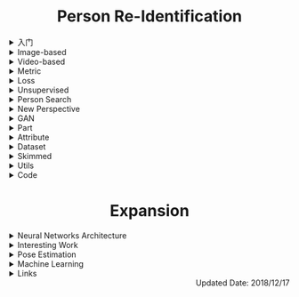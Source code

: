 # <center>Person Re-Identification</center>

<details>
<summary>入门</summary>

#### 论文：

* An Improved Deep Learning Architecture for Person Re-identification
* Learning Deep Feature Representations with Domain Guided Dropout for Person Re-identification
* Gated Siamese Convolutional Neural Network Architecture for Huam Re-identification
* In Defense of the Triplet Loss for Person Re-identification
* Recurrent Convolutional Network for Video-based Person Re-identification
* Person Re-identification by Multi-Channel Parts-Based CNN with Improved Triplet Loss Function
* Eliminating Background-bias for Robust Person Re-identification
* Person Transfer GAN to Bridge Domain Gap for Person Re-Identification
#### 代码：

* deep ReID [[code](https://github.com/KaiyangZhou/deep-person-reid)]
* Baseline Code (with bottleneck) for Person-reID (pytorch) [[code](https://github.com/teslacool/Person_reID_baseline_pytorch)]

</details>


<details>
<summary>Image-based</summary>

| Name | Author | Conference & Year |Tag| Motivation |Feature|Metric|Detail|CUHK03|Dataset|
|:----:|:------:|:-----------------:|:----:|:-----------|:-----:|:----:|:-----|:----:|:------|
|Viewpoint Invariant Pedestrian Recognition with an Ensemble of Localized Features|Hai Tao<br>University of California, Santa Cruz|ECCV 2008|-|定义了一个特征空间，让机器学习算法去寻找最好的表达|Color Channels<br>Texture Filters(Schmid & Gabor)<br>Feature Regions<br>Feature Binning|L1 Distance|使用了AdaBoost|--|**VIPeR** 12|
|DeepReID: Deep Filter Pairing Neural Network for Person Re-identification| Xiaogang Wang<br>CUHK|CVPR 2014|-|1. 学习到的特征对能编码光照变化<br>2. 提出一个新的数据集|CNN|Softmax Score|网络输出为二分类，直接判断两者是否为同一个人|manually 20.65<br>detected 19.89|**CUHK01**(100 testID) 27.87|
|Person Re-identification with Discriminatively Trained Viewpoint Invariant Dictionaries|Richard J. Radke<br>RPI|ICCV 2015|Dictionary|学习一个字典，能同时学习 Probe 和 Gallery 的表达|Color Histograms<br>Schmid & Gabor Filters|Euclidean Distance|1. 用LFDA为特征降维<br>2. 训练时，在特征向量的稀疏表达上加上明确的限制去训练一个字典<br>3. 在测试时，从库图片中找出与探测图片，两者的稀疏表达在欧氏距离最近的一个|--|**PRID** 40.6<br>**iLIDS** 25.9|
|*An Improved Deep Learning Architecture for Person Re-identification* [[code](https://github.com/Ning-Ding/Implementation-CVPR2015-CNN-for-ReID)]|Tim K. Marks<br>MERL|CVPR 2015|Distance Metric|新的块匹配方法|CNN|Softmax Score|1. probe某区域块与同位置的邻域内gallery块皆做差分<br>2. 这样对于错位有一定的容忍性|manually 54.74<br>detected 44.96|**CUHK01** (100) 65 (486) 47.53<br>**VIPeR** 34.81|
|Deep Feature Learning with Relative Distance Comparison for Person Re-identification|Hongyang Chao<br>Sun Yat-sen University|PR 2015|Triplet Sample Strategy|基于深度学习的三路网络框架|CNN|Euclidean Distance|1. 在反向传播上做了优化，减少重复计算<br>2. 提供了构建Triplet三元组的方法|--|**iLIDS** 52.1<br> **VIPeR** 40.5|
|Learning Deep Feature Representations with Domain Guided Dropout for Person Re-identification [[code](https://github.com/Cysu/dgd_person_reid)]|Xiaogang Wang<br>CUHK|CVPR 2016|跨数据集|当在多个数据集上学习时，会发现有一些神经元跨域表达而一些神经元只会对指定的域有效|inception|Euclidean Distance|通过比较某个神经元被置零前后loss的变化得到其是否为域敏感|all 75.3|**CUHK01**(485 testID) 66.6<br>**PRID** 64|
|Deep Neural Networks with Inexact Matching for Person Re-identification [[code](https://github.com/InnovArul/personreid_normxcorr)]|Anurag Mittal<br>IITM|NIPS 2016|Distance Metric|用相关系数改进块相似性度量|CNN|Softmax Score|对于Probe图片，将区域块与Gallery相应位置整个条带上的块做相关性系数计算|manually 72.43<br>detected 72.04|**CUHK01** (100) 81.23 (486) 65.04<br>**GRID** 19.20|
|*Gated Siamese Convolutional Neural Network Architecture for Huam Re-identification*|Gang Wang<br>Nanyang Technology University|ECCV 2016|Multi-level Attention|提出一个门函数，通过对比图片的中层特征，能选择性增强精细的局部模式|CNN|Euclidean Distance|1. 双路结构，信息向上传播时会有门结构对特征进行选择<br>2. 门结构是用两者的特征差，借助高斯激活函数作为门值|detected SQ 61.8 MQ 68.1|**Market1501**<br>SQ R 65.88 mAP 39.55<br>MQ R 76.4 mAP 48.45<br>**VIPeR** 37.8|
|Semantics-Aware Deep Correspondence Structure Learning for Robust Person Re-identification|Zhongfei Zhang<br>Zhejiang University|IJCAL 2016|-|希望得到语义层面的图像表达|改编的GoogleNet|Softmax Score|1. 双路融合为一路<br>2. 融合时对两者特征图分别构建金字塔特征图<br>3. 两者同尺度的特征取Max操作<br>4. 网络最后为二分类|manually 80.2|**CUHK01**<br>(100 testID) 89.60<br>(486 testID) 76.54<br>**VIPeR**(316 testID) 44.62|
|Joint Learning of Single-image and Cross-image Representations for Person Re-identification|Lei Zhang<br>Sun Yat-sen University|CVPR 2016|-|将分类与验证相结合|三层CNN|Euclidean Distance+RankSVM|1. 可以应用到双路网络与三路网络|detected 52.17|**CUHK01**(100 testID) 71.80<br>**VIPeR** 35.76|
|Person Re-identification by Multi-Channel Parts-Based CNN with Improved Triplet Loss Function|Nanning Zheng<br>Xi'an JiaoTong University|CVPR 2016|Part|1. 多通道学习整个身体与局部肢体<br>2. 用新的Triplet loss 去加强学习效果|三层CNN|Euclidean Distance|1. Conv1对整个图提特征<br>2. 沿高度将Conv1分为四部分，分别用四个支路去学习局部特征<br>3. 再训练一个支路对Conv1直接学习<br>4. 五个支路输出特征级联<br>5. 不仅要求正样本对距离小于负样本对，还要求正样本对距离小于某个值|--|**iLIDS** 60.4<br>**PRID** 22.0<br>**VIPeR** 47.8<br>**CUHK01**(486 testID) 53.7|
|A siamese Long Short-Term Memory Architecture for Human Re-identification|Gang Wang<br>University of Sydney|ECCV 2016|上下文|通过上下文信息增强区分局部特征的能力|LOMO|Euclidean Distance|沿高度分为多个水平条带，并依次送入LSTM聚合|detected 57.3|**Market1501**<br>MQ R 61.6 mAP 35.3<br>**VIPeR** 42.4|
|End-to-End Comparative Attention Networks for Person Re-identification|Shucheng Yan<br>|TIP 2016|Attention|学习到注意力模型|AlexNet VGG|Euclidean Distance|CNN提取特征，再送入LSTM，用LSTM每一步的h学习mask矩阵，利用mask矩阵与原特征相乘得到有注意力的结果|manually 77.6<br>detected 69.2|**CUHK01** (100 testID) 87.2<br>**Market1501**<br>SQ R 60.3 mAP 35.9<br>MQ R 72.1 mAP 47.9<br>**VIPeR** 54.1|
|Multi-scale Triplet CNN for Person Re-identification [[pdf](https://dl.acm.org/ft_gateway.cfm?id=2967209&ftid=1796503&dwn=1&CFID=3631260&CFTOKEN=dd6359da7f53ea18-CBEDA62E-0B78-DAFF-40BA69C70047AEAE)]|Tao Mei<br>MSRA|MM 2016|Multi-scale|结合多尺度信息|AlexNet|Euclidean Distance|1. 整体为三路网络，修改的Triplet Loss外加正样本对的距离Loss<br>2. 多尺度信息体现在将原始图片下采样为两种尺度，加上原尺寸，共三种尺寸，分别训三个AlexNet，再融合|--|**Market1501**<br>SQ R 45.1<br>MQ 55.4|
|Spindle Net: Person Re-identification with Human Body Region Guided Feature Decomposition and Fusion|Xiaoou Tang<br>CUHK|CVPR 2017|Part|利用行人的身体关键点辅助识别|inception|Euclidean Distance|1. 将人的肢体分为不同的粒度去提取特征，三个大区域，四个小区域<br>2. 先用CPM对图片提取关节点，再根据关节点位置框出7个区域<br> 3. 在提取特征时考虑了不同粒度，融合不同粒度时也有先后之分|all 88.5|**CUHK01**(485 testID) 79.9<br>**PRID** 67<br>**VIPeR** 53.8<br>**3DPeS** 62.1<br>**iLIDS** 66.3<br>**Market1501** SQ R 76.9|
|Learning Deep Context-aware Features over Body and Latent Parts for Person Re-identification|Kaiqihuang<br>CRIPAC & NLPR, CASIA|CVPR 2017|Part|学习更好的基于整个身体和局部身体的特征|四层CNN|Euclidean Distance|1. 用不同膨胀率的卷积核构建类inception结构，可得到不同大小的感受野<br>2. 用google的STN网络学习抠图，得到身体划分，划分为三个部分<br>3. 整体与局部的特征级联的到最后的表达|manually 74.21<br>detected 67.99|**Market1501**<br>SQ R 80.31 mAP 57.53<br>MQ R 86.79 mAP 66.7<br>**MARS** SQ 71.77 MQ 83.03|
|Beyond Triplet Loss: a Deep Quadruplet Network for Person Re-identification|Kaiqi Huang<br>CRIPAC&NLPR,CASIA|CVPR 2017|Triplet Loss|四路网络+基于阈值的hard negative mining|CNN|Softmax Score|1. 测试时相当于二分类<br>2. 相对于三路网络增加了负样本与负样本的限制|manually 75.53|**CUHK01**<br>(486 testID) 62.55<br>(100 testID) 81<br>**VIPeR** 49.05|
|*A Multi-task Deep Network for Person Re-identification*|Kaiqihuang<br>CRIPAC & NLPR, CASIA|AAAI 2017|Multi-task |多任务框架，二分类模型与排序模型同时做，同时也考虑了跨数据集的半监督学习|CNN|Softmax Score|主体为三路网络，在其基础上，正对与负对也被用来训练一个二分类分支|manually 74.68|**CUHK01** (100) 78.5 (486) 59.67<br>**VIPeR** 47.47<br>**iLIDS** 58.38<br>**PRID** 31|
|Point to Set Similarity Based Deep Feature Learning for Person Re-identification|Nanning Zheng<br> Xi'an Jiaotong University|CVPR 2017|Loss|用点对集合来作为相似性度量|CNN|Euclidean Distance|1. P2S改进的Triplet Loss + Contrastive Loss<br>2. 身体局部与整体的不同尺度学习|--|**3DPeS** 71.16<br>**CUHK01** 77.34<br>**PRID** 70.71<br>**Market1501** SQ R 70.72 mAP 44.27<br>MQ R 85.78 mAP 55.73|
|Consistent-Aware Deep Learning for Person Re-identification in a Cammera Network|Jie Zhou<br>Tsinghua University|CVPR 2017|摄像头之间的关系|最大化整个网络的人物匹配，而不是每次只关注一个图片对或几个图片对|训练好的Domain Guide Model|Cosine Distance|1. 用网络提取的特征计算余弦距离，构建相似性矩阵C，行为一个摄像头下的人，列为另一个摄像头下的人<br>2. 构建C相对应的邻接矩阵，同一个人则为1否则为0<br>3. 训练时要最大化C与H的点点相乘，并使H的预测值与真实值误差尽可能小<br>4. C与H是交替优化的|--|**Market1501**<br>SQ R 73.84 mAP 47.11<br>MQ R 80.85 mAP 55.58|
|Person Re-identification by Deep Joint Learning of Multi-Loss Classification|Shaogang Gong<br>Queen Mary University of London|IJCAI 2017|Part|局部特征与整体特征一起学习|改编的ResNet|Euclidean Distance|1. 单路网络，作为多分类任务<br>2. 先在ImageNet上预训练，再在目标数据集上训练<br>3. 在两层公用结构之后便分为两部分，一部分是整体特征学习，另一部分是四个水平条带对应学习局部特征<br>5. 这两个部分各自有一个分类loss，并不融合,并用实验表明不融合更好<br>6. 测试时将两部分特征级联作为最后表达|manually 83.2<br>detected 80.6|**Market1501**<br>SQ ( R 85.1 ) ( mAP 65.5 )<br>MQ ( R 89.7 ) ( mAP 74.5 )<br>**CUHK01**<br>(100) SQ 87.0 MQ 91.2 <br>(486) SQ 69.8 MQ 76.7<br>**VIPeR** 50.2<br>**GRID** 37.5|
|*Deeply-Learned Part-Aligned Representations for Person Re-identification* [[code](https://github.com/zlmzju/part_reid)]|Jingdong Wang<br>MSRA|ICCV 2017|Part<br>Attention|学习对特征图加权，以此选出特征图中较为显著的区域|GoogleNet|Euclidean Distance|1. 用GoogleNet提取的特征 HxWxC,用一个卷积层学习k个HxW的特征图:M<br>2. M 可以视为mask,即为对原特征的不同部分的响应，用每个HxW响应对原HxWxC加权得到新的k个HxWxC<br>对于新的特征图，经过Global Average Pooling和全连接层得到固定长度表达|manually 85.4<br>detected 81.6|**Market1501** SQ R 81.0 mAP 63.4<br>**CUHK01**<br>(100) 88.5<br>(486) 75<br>**VIPeR** 48.7|
|Multi-scale Deep Learning Architectures for Person Re-identification|Xiangyang Xue<br>Fudan University|ICCV 2017|Multi-scale|利用多尺度特征来充分利用图片的细节信息，同时在级联多尺度信息时，利用加权做了选择筛选|GoogleNet修改版|Softmax Score|1. 整体为双路网路，两个分支各有一个分类Loss，中间是将两路的特征相减后取平方值，经一个全连接层得到最后表达，再接二分类。<br>2. 多尺度信息是利用不同大小的卷积核实现的，整体结构类似GoogleNet<br>3. 对于最后的特征，每个channel都学习一个对应的加权值。加权值是两个支路共享的,直接学习，未加先验和限制。<br>4. **从作者的实验中可以看出多尺度网络对于detected的图片效果依旧很好，可能图中只有小部分是人的，但是因为多尺度而能被网络注意到**|manually 76.87<br>detected 75.64|**CUHK01** (100)79.01<br>**VIPeR** 43.03|
|AlignedReID: Surpassing Human-Level Performance in Person Re-identification [[pdf](https://arxiv.org/pdf/1711.08184.pdf)] [[code](https://github.com/huanghoujing/AlignedReID-Re-Production-Pytorch)]|Jian Sun<br>Face++|Arxiv 2017|Distance Metric|用局部特征去帮助全局特征的学习|ResNet50-X|Euclidean Distance|1. triplet loss(in denfense of the triplet loss for ReID)<br>2. 局部特征是最后特征图水平方向GAP。全局特征是水平垂直都GAP<br>3. 比较两者局部特征使用了动态规划<br> 4. 训练时loss由全局特征距离与局部特征距离共同组成<br>5. 用两个这种网络协同学习<br>6. 测试时只是用全局特征算欧氏距离|manually 96.1|**Market1501** SQ R 94.0 mAP 91.2<br>**MARS** SQ R 87.5 mAP 85.6<br>**CUHK-SYSU** R 95.3 mAP 93.7|
|HydraPlus-Net: Attentive Deep Features for Pedestrian Analysis [[code](https://github.com/xh-liu/HydraPlus-Net)]|Lu Sheng<br>CUHK|ICCV 2017|Attention|不同语义层次的Attention|更改之后的Inception-v2|Cosine Distance|1. 一个主分支，三个旁分支，每个分支分别从不同的inception block得到的特征中提取attention map。然后给三个block的特征加mask。2. 需要分阶段训练，因为且产生attention的block之前的网络不微调|91.8|**VIPeR** 56.6<br>**Market1501** SQ R1 76.9|
|Deep Siamese Network with Multi-level Similarity Perception for Person Re-identification [[pdf](https://dl.acm.org/ft_gateway.cfm?id=3123452&ftid=1915024&dwn=1&CFID=851513252&CFTOKEN=41197890)] [[code](https://github.com/InnovArul/personreid_normxcorr)]|Yaowu Chen, Xian-Sheng Hua<br>Zhejiang University, Alibaba|MM 2017|-|在low-level上也加入对匹配的优化，组成多层次的优化网络|inception|Euclidean Distance + L2norm|1. 在第一个卷积层之后加入对低层次特征块的匹配的优化，用的结构主要是NIPS16那篇求相关性系数的方法。<br>2. 对正负样本块的相关性系数，设置阈值，做置零操作，主要是防止噪声块以及无区分性块的影响<br>3. 优化目标是使正样本先关系数最大化吗，负样本相关系数最小化<br>4. 前期不加low-level的匹配优化，训练稳定之后再加入low-level的优化。<be>5. 测试的时候并不需要low-level优化网络<br>6. **只对anchor图片计算分类损失**|manually 85.7<br>detected 83.6|**CUHK01** (100)79.3 (486)63.7<br>**Market1501** SQ R 81.9 mAP 63.6|
|*Deep Representation Learning with Part Loss for Person Re-Identification* [[pdf](https://arxiv.org/pdf/1707.00798.pdf)]|Qi Tain<br>UTSA|Arxiv 2017.06|Part|针对人的不同部位设置不同的loss，让得到的特征更有区分性|GoogleNet|--|1. 对于最后的特征图，找出每一个特诊图为响应最大的点的位置，并将这些点聚为k类。<br>2. 对于每一类的特征图，得到均值特征图，并标准化，大于0.5的点视为前景，最小的闭合矩形框作为 part bounding box.<br>3. 对于C个特征图，k个框，经过ROI Pooling,得到k个Cx4x4的特征，并分别训练k个part loss。<br>4. part loss同时也会提升全局特征表达。<br>5. 最后的特征表达是全局特征与局部特征级联|manually 82,75|**Market1501** SQ mAP 69.3 R1 88.2<br>**VIPeR** 56.65|
|*Harmonious Attention Network for Person Re-Identification* [[pdf](https://arxiv.org/pdf/1802.08122.pdf)]|Shaogang Gong<br>QMUL|CVPR 2018|Attention|在空间上，通道上做soft attention，又用STN选出T个区域做Hard的attention|Inception|L2norm + Euclidean Distance|1. 空间注意力：对通道取均值，只保留空间分辨率，在用一个卷积核,resize,缩放参数得到最后的空间注意力值。通道注意力：用的是squeeze-and-excitation结构。<br>2. 在每个Inception模块后面，用STN学习T个仿射变换矩阵，对此模块前面的特征图进行采样，得到T种特征图，分别对应T个分支。分支网络用单独的Inception结构训，每一模块之后都会加上STN对总网络此层的T个采样。最后通过级联全连接得到512维的特征。<br>3. 总网络的特征与分支网络的特征级联得到总的特征表达，为1024维。<br>4. 无数据增强和预训练。|(767/700)<br>manually R1 44.4 mAP 41.0<br>detected R1 41.7 mAP 38.6|**Market1501**<br>SQ R1 91.2 mAP 75.7<br>MQ R1 93.8 mAP 82.8<br>**DukeMTMC-ReID** R1 80.5 mAP 63.8|
|Multi-Channel Pyramid Person Matching Network for Person Re-Identification|Xi li<br>Zhejiang University&Alibaba|AAAI 2018|CNN+手工特征|分别学习语义表达和颜色纹理表达。语义表达用CNN，而颜色纹理基于手工特征，再输入到网络中，用两个全连接综合这两方面信息预测是否为同一个人|GoogleNet|Softmax Score|1. 语义部分，输入RGB信息，用Googlenet提取特征，再将两个人的特征级联起来以融合信息，用atrous卷积得到3种尺度的特征表达，将级联后的信息通过卷积和池化得到最后表达。<br>2. 颜色纹理表达与语义表达的处理在模型结构上相同，只是输入时手工特征。<br>3. 将语义特征与颜色纹理特征级联再通过全连接等进行分类。|manually 86.36<br>detected 81.88|**CUHK01** (100)93.45 (486)78.95<br>**VIPeR** 50.13<br>**PRID2011** 34<br>**iLIDS** 62.69|
|SVDNet for Pedestrian Retrieval|Shengjin Wang<br>Liang Zheng|ICCV 2017|-|去最后的全连接层权值矩阵的相关性，得到更高层度的正交性|CaffeNet or ResNet50|Euclidean distance|1. 用在倒数第二个全连接层<br>2. 步骤: 向网络中加入一个线性全连接层，并微调至收敛。将线性全连接层的权值矩阵进行SVD分解，<br>W = USV<br>用W和其自身的转置矩阵乘作为本征层。固定本征层，并微调网络至收敛。再不固定本征层，微调整个网络至收敛|detected R1 81.8 mAP 84.8|**Market1501** R1 82.3 mAP 62.1<br>**DukeMTMC-reID** R1 76.7 mAP 56.8|
|Dual Attention Matching Network for Context-Aware Feature Sequence based Person Re-Identification|Jason Kuen<br>NTUS|CVPR 2018|Attention|提出一个用多个序列算距离的方法|DenseNet-121|Euclidean distance|1. 序列的定义是特征图中将不同位置的特征视为一个序列。<br>2. 同一个图片内，利用attention用各个位置的特征的加权值代表自己，加权由转移网络根据此位置生成的特征和各个位置的特征的內积大小决定。<br>3. 不同图片之间的也可以用相似方法得到。<br>4. 最后的距离是特征距离取平均|-|**Market1501**SQ R1 91.42 mAP 76.62<br>**DukeMTMC**R1 81.82 mAP 64.58<br>**MARS**R1 78.74 mAP 62.26|
|Efficient and Deep Person Re-Identification using Multi-Level Similarity|Ngai-Man Cheung<br>SUTD|CVPR 2018|Distance Metric|多层次的相似性度量|六层CNN|Softmax Score与Cosine Distance的加权结果|1. 双路结构<br>2. 第二层与第三层输出的特征划分为三个水平条带，每个水平条带用一个STN提取一个关键patch，此三个块级联起来再经过两个卷积层得到的表达被用来接对比loss。<br>3. 用一个STN得到的特征在另一个特征图上做卷积得到相似性度量，级联三个个part的卷积得到的相似性度量得到此层特征之间的相似性度量。再级联多层特征的相似性度量，再用三层卷积得到最后的二分类结果。<br>4. 最后的距离是由二分类的结果与两侧用于对比损失函数的特征之间的距离的的加权值|manually 87.5<br>detected 86.45|**CUHK01** 88.2<br>**VIPeR** 50.10|
|Adversarially Occluded Samples for Person Re-identification|Kaiqi Huang<br>UCAS|CVPR 2018|Data Augmentation|对重要区域添加mask以让模型关注到其他的区域|IDE(ResNet)|Euclidean Distance|1. 先正常训练模型<br>2. 选择矩形区域区域遮挡，再用相同的配置训练模型<br>3. 选择方法：固定遮挡框的大小，划窗遮挡，对于导致正确标签预测概率降低的位置，以降低的数值为其重要性表达，各个位置的重要性标准化之后，以之为概率随机选择遮挡|detected(767) R1 54.56 mAP 56.09|**Market1501**<br>SQ R1 88.66 mAP 83.3<br>MQ R1 92.5 mAP 88.6<br>**DukeMTMC-reID** R1 84.11 mAP 78.19|
|Attention-Aware Compositional Network for Person Re-identification|Wanli Ouyang<br>The University of Sydney|CVPR 2018|Part Attention|利用关键点检测，得到不同部位的特征，并加权|GoogleNet|--|1.主要有两路，一路用于检测关键点，一路用于提特征，两路先分别训练，然后合起来训练。<br>2. pose分支现在MPII上预训练，输出关键点位置，part场，以及根据关键点划分的三个大块。part场是real time那篇预测两个关键点之间的矩形区域的，这里和划分出的三个大块一样，相当于一个mask用于对另一个支路的特征做掩模，通过各个mask掩模得到的特征pooling再级联起来，再加权(利用mask的响应以及特征学到)，然后就得到了最后的特征。|manually 91.39 detected 89.51|**CUHK01** 88.07<br>**Market1501**<br>SQ R1 88.69 mAP 82.96<br>MQ R1 92.16 mAP 87.32<br>**CUHK03-NP**<br>labeld R1 81.86 mAP 81.61<br>detected R1 79.14 mAP 78.37<br>**DukeMTMC-reID** R1 76.84 mAP 59.25<br>**SenseReID** 41.37|
|*Deep Group-shuffling Random Walk for Person Re-identification* [[code](https://github.com/YantaoShen/kpm_rw_person_reid)]|Xiaogang Wang<br>CUHK|CVPR 2018|re-ranking|将re-ranking嵌入到网络中|ResNet50|Euclidean Distance + reranking|1. 计算gallery之间的相似度以及query与gallery之间的相似度，并用随机游走更新query与gallery之间的相似度，并用此结果做预测以及计算loss<br>2. 将特征分为几组，每一组内计算各种相似度，组与组之间可以组合用于随机游走|manually mAP 94.0 R1 94.9|**Market1501** SQ mAP 82.5 R1 92.7<br>**DukeMTMC** mAP 66.4 R1 80.7|
|*Eliminating Background-bias for Robust Person Re-identification*|Xiaogang Wang<br>CUHK|CVPR 2018|Data Augmentation|探究背景的影响|Inception|Cosine Distance|1. 先在其他数据上预训练一个人的parsing的网络，可以提人体的掩模。固定参数，之后不再训练<br>2. 训练主分支<br>3. 对于一张图片，将掩模上下分为三个部分，分别对应头，上身，下身。二值化并对第一个inception的特征做mask。三个分支用单独的网络训练，此时主分支不变。<br>4. 主分支与三个支路一起训练。<br>数据增强：输入数据时，随机选择是否替换背景|all 92.5|**CUHK01** 82.5<br>**VIPeR** 51.9<br>**3DPeS** 65.6<br>**Market1501**SQ R1 81.2|
|End-to-End Deep Kronecker-Product Matching for Person Re-identification [[code](https://github.com/YantaoShen/kpm_rw_person_reid)]|Xiaogang Wang<br>CUHK|CVPR 2018|Distance Metric|构建匹配用的net，能起到对齐的效果|ResNet50|Softmax Score|1. 两张图片的特征x与y。分别计算各个空间位置的特征之间的內积，作为相似性度量，对于y中位置为(p,q)的点，利用x中(p,q)位置的特征与y中各个位置的相似性，做加权平均，得到y的(p,q)为位置重排的特征。对y重排之后，计算x与y的差值。利用x的特征算空间mask对差值加权。<br>2. 卷积加上采样，构建三种尺度，分别对三种尺度下两个特征做以上操作，最后特征级联得到最后预测|manually R1 93.4 mAP 89.2|**Market1501**<br>SQ R1 90.1 mAP 75.3<br>**DukeMTMC** R1 80.3 mAP 63.2|
|Human Semantic Parsing for Person Re-identification|Muhittin Gokmen<br>MEF|CVPR 2018|Part|human parsing|Inception-V3|-|一路产生parsing，一路提特征，然后做mask。用了很多re-id的数据集做辅助训练|manually R1 91.8|**Market1501**<br>SQ R1 94.63 mAP 90.96<br>**DukeMTMC-reID** R1 88.96 mAP 84.99|
|Mask-guided Contrastive Attention Model for Person Re-Identification|Wanli Ouyang<br>sydney|CVPR 2018|Part|检测行人轮廓，区分前景与背景|MGCAM|Re-ranking|1. 用预训练的FCN提取人的轮廓，用以区分前景和背景<br>2. 输入是RGB与mask的叠加，是4个通道<br>3. 一个主分支，一个body分支，一个背景分支。主分支第二个模块提出的特征被送到两个分支，送入之前用此分支学习到的mask区分前景与背景，分别mask。<br>4. mask用用真实mask作为label来帮助训练，此外要求主分支的特征与body分支的特征相近，与背景分支的距离相远|manually R1 50.14 mAP 50.21<br>detected R1 46.71 mAP 46.87|**Market1501**SQ R1 83.79 mAP 74.33<br>**MARS** R1 77.17 mAP 71.17|
|Resource Aware Person Re-identification across Multiple Resolutions|Vincent Chen<br>Tsinghua University|CVPR 2018|Multiple Resolutions|从网络的不同层提取不同语义的特征组成最后的特征，并可以设计规则提前结束，即直接利用低语义特征计算相似度，节省开支|ResNet50|-|1. 从ResNet50的四个阶段提取特征，分别过两个全连接，映射到一个128维的特征，训练四个加权参数，得到加权平均值，作为最后表达，其次四个特征也用triplet loss辅助训练。<br>2. 设计规则，通过判断阶段距离，决定是否继续提取特征。|manually R1 73.8 mAP 74.7<br>detected R1 70.6 mAP 71.6|**Market1501**SQ R1 90.9 mAP 86.7<br>**MARS** R1 85.1 mAP 81.9<br>**Duke** R1 84.4 mAP 80.0|
|Transferable Joint Attribute-Identity Deep Learning for Unsupervised Person Re-Identification|Wei Li<br>QMUL|CVPR 2018|Transfer Learning|通过ID与属性的融合学习，得到更好地跨数据集效果|MobileNet|Euclidean Distance|1. 源数据集有身份标签和属性标签，目标数据集没有标签<br>2. 网络有两个分支，一个提取属性特征，一个提取身份特征<br>3. encoder与decoder结构，先用encoder将身份特征嵌入到与属性特征相同的维度，然后在decoder。其中低维的身份特征经过sigmoid要与属性特征相似，用loss去限制。decoder出的身份特征要与原身份特征相似，同样用loss限制。<br>4. 扩展到目标数据集时，先提取属性特征作为伪标签去更新编解码结构和属性分支|-|**Market1501**SQ R1 58.2 mAP 26.5<br>**DukeMTMC** R1 44.3 mAP 23.0<br>**VIPeR** 38.5<br>**PRID** 34.8|
|Person Transfer GAN to Bridge Domain Gap for Person Re-Identification|Shiliang Zhang<br>Peking University|CVPR 2018|Transfer Learning<br>Background Change|提出新的数据集，用CyCleGAN变换背景|GoogleNet|-|1. 用预训练网络提取人的mask。然后训练CycleGAN，要求变换前后人物的方差要小。|-|-|
|Person Re-identification with Cascaded Pairwise Convolutions|Zhenzhong Chen<br>Wuhan University|CVPR 2018|Architecture|两个特征相互交织算出最后的相似性|CNN|-|两个特征分别经过一个卷积再相加，重复两次，分别得到两个融合之后的特征，以此类推|manually(100) 88.18<br>detected(100) 85.85|**CUHK01**(100) 93.04<br>**Market1501**SQ R1 83.07 mAP 69.48<br>**DukeMTMC-reID**R1 76.44 mAP 59.49|
|Multi-Level Factorisation Net for Person Re-Identification|Tao Xiang<br>QMUL|CVPR 2018|Architecture|Multi-level|CNN|Euclidean Distance|1. 多层block。每个block内有k个小块，小块的输入相同，并有单独一个小块学习k个加权值，得k个小块的加权平均，然后输出值与输入值相加得到block的输出。相当于跨层连接。最后每一block的加权值被级联起来也作为一个特征，与最后一个block的输出都经过一个映射，映射到同一维度取平均，再经过一个全连接得到最后的表达|detected(100) 82.8<br>manually(half) R1 54.7 mAP 49.2<br>detected(half) R1 52.8 mAP 47.8|**Market1501**<br>SQ R1 90.0 mAP 74.3<br>MQ R1 92.3 mAP 82.4<br>**DukeMTMC-reID** R1 81.0 mAP 62.8|
|Learning Discriminative Features with Multiple Granularity for Person Re-Identification [[code](https://github.com/levyfan/reid-mgn)]|Xi Zhou<br>SITU|Arxiv 2018.07|Part|分多个水平条带，整体特征与局部特征级联|ResNet50|-|1. 从ResNet50的res_conv4_1之后开始分为三个支路，这三个支路是ResNet50在res_conv4_1之后网络复制的，各个支路都是预训练的参数初始化，但是参数不共享<br>2. 第一个每一个支路都算一个全局特征，除此之外，第二个支路最后的特征分为上下两部分，得到两个块特征，第三个支路分为三个块。<br>3. 其中part特征各用一个分类损失函数训练，整体特征用triplet loss训练|manually R1 68.0 mAP 67.4<br>detected R1 66.8 mAP 66.0|**Market1501**<br>SQ R1 95.7 mAP 86.9<br>MQ R1 96.9 mAP 90.7<br>**DukeMTMC-reID** R1 88.7 mAP 78.4|
|Weighted Bilinear Coding over Salient Body Parts for Person Re-identification|Haibin Ling<br>Temple University|Arxiv 2018.04|Part Mask|用多个attention mask对空间加权|GoogleNet|-|1. 先获取一些列的attention mask。对特征进行加权，然后利用Bilinear coding获取最后的表达。<br>2. Bilinear coding是将一维向量的转置与自己相乘，得到各维度相互关联的特征。|manually R1 50.1 mAP 47.7<br>detected R1 43.9 mAP 42.1|**Market1501** SQ R1 84.5 mAP 68.7<br>**DukeMTMC-reID** R1 76.2 mAP 56.9|
|Person Re-identification with Deep Similarity-Guided Graph Neural Network|Xiaogang Wang<br>CUHK|ECCV 2018|1. Graph Neural Network<br>2. Distance Metric|借助GNN，获得更好的相似性度量|ResNet50|Softmax Score|1. 先预训练一个二分类网络，然后开始训练SGGNN。<br>2. 通过两层全连接得到辅助表达，再 利用二分类网络得到两个图片之间的相似性，归一化之后作为加权值，对辅助表达求加权平均值，然后对当前特征进行更新。得到最后表达之后再训练二分类|manually(100) R1 95.3 mAP 94.3|**Market1501** SQ R1 92.3 mAP 82.8<br>**DukeMTMC** SQ R1 81.1 mAP 68.2|
|In Defense of the Classification Loss for Person Re-identification|Yan Lu<br>MSRA|Arxiv 2018.09|Multi Branch|将特征分为几组，每一组接一个分类损失函数|PCB|Euclidean Distance|1. 提取特征，沿通道分为若干组，每一组分别接一个全连接（权值共享），再分别接分类损失函数（含全连接）。|detected(700) R1 61.6 mAP 54.8|**Market1501**SQ R1 93.5 mAP 79.8<br>**DukeMTMC** R1 84.7 mAP 68.1|
|FD-GAN: Pose-guided Feature Distilling GAN for Robust Person Re-identification|Hongsheng Li<br>CUHK|NIPS 2018|Pose GAN|希望获得不含有pose信息的图片特征，这样比较相似性时能减少姿态的干扰。|ResNet50|-|1. 给定一个pose和一个图片，生成此人的指定pose的图片，要求生成后的图片还是原来的人，生成后的图片的pose是指定的pose,相同人生成的指定的pose图片应当尽可能相似。<br>2. 测试时，只用image encoder提取到的特征|detected(100) R1 92.6 mAP 91.3|**Market1501** R1 90.5 mAP 77.7<br>**DukeMTMC-reID** R1 80.0 mAP 64.5|
|Mancs: A Multi-task Attentional Network with Curriculum Sampling for Person Re-identification|Xinggang Wang<br>HUST|ECCV 2018|Attention|渐进采样策略，由易到难。网络用了attention|ResNet50|Euclidean distance|1. attention是根据SeNet的思想改进过来的，由仅通道维度扩展到通道与空间维度。2. 渐进采样会给样本分配根据距离定义的采样概率。3. 使用了重排序|700 manually R1 69.0 mAP 63.9<br>detected R1 65.5 mAP 60.5<br>100 manually R1 93.8 detected R1 92.4|**Market1501** SQ R1 93.1 mAP 82.3<br>MQ R1 95.4 mAP 87.5<br>**DukeMTMC-reID** R1 84.9 mAP 71.8|
|Part-Aligned Bilinear Representations for Person Re-identification|Jingdong Wang<br>MSRA|ECCV 2018|Part|利用part帮助计算相似性|GoogleNet|Net|1. 用预训练的关键点检测器得到关键点相应图。计算两个人各个part相应图之间的相似性，用以加权特征描述之间的相似性|manually 91.5 detected 88.0|**Market1501**<br> SQ R1 93.4 mAP 89.9<br>MQ R1 95.4 mAP 93.1<br>**CUHK01** (100) R1 90.4 <br>(486) R1 80.7<br>**DukeMTMC**R1 88.3 mAP 83.9<br>**MARS** R1 85.1 mAP 83.9|

</details>



<details>
<summary>Video-based</summary>

## Video
| Name | Author | Conference & Year |Tag| Motivation |Feature|Fusion|Metric|Detail|iLIDS|PRID|MARS|
|:----:|:------:|:-----------------:|:---:|:----|:-----------|:-----:|:----:|:----:|:-----|:---:|:--:|:--:|
|Person Re-identification by Video Ranking|Shenjing Wang<br>Queen Mary University of London|ECCV 2014|Key frames|1. 能从有噪声的帧序列中选出关键帧<br> 2. 学习一个视频排序函数|HOG3D|不融合，放在特征池中，供比较.|1. 学习一个矩阵，矩阵与两人特征差的乘即代表距离<br>2. 将两人的特征两两比较距离，最大的距离代表最后的距离|1. 只取图片的下半部分，定义能量函数FEP，能量值随帧变化<br> 2. 对每个图，在极大值与极小值点前后取共10帧<br> |28.9|23.3|--|
|Sparse Re-ID: Block Sparsity for Person Re-identification|Richard J. Radke<br>RPI|CVPR 2015|Dictionary|Probe图片的特征向量可以近似看成<br>处于Gallery图片特征向量所处的embedding space|Color Histograms<br>Schmid & Gabor Filters|级联构成字典的一部分|Euclidean Distance|构建一个字典|24.9|35.1|---|
|A Spatio-temporal Appearance Representation for <br>Video-based Pedestrian Re-identification|Rui Huang<br>Shandong University & UCAS|ICCV 2015|时间对齐|1. 处理时间空间对齐问题 <br>2. 空间上按身体部位划分为不同的块<br>3. 时间上用FEP|Fiser vector|1. 空间上6部分特征级联得到帧表达<br>2. 时间上级联得到视频表达|最近邻分类器|1. 用傅里叶变换对FEP去噪 <br>2. 空间上按头，四肢，上身，将身体分为6个部分|44.3|64.1|--|
|Deep Recurrent Convolutional Networks for Video-based <br>Person Re-identification: An End-to-End Approach|Chunhua Shen<br>The University of Adelaide|Arxiv 2016|GRU|同时学习时间空间特征和相似性矩阵|四层卷积网络|GRU+average pooling|Euclidean Distance|GRU中用卷积操作代替了全连接层|42.6|49.8|--|
|Top-push Video-based Person Re-identification|Weishi Zheng<br>Sun Yat-sen University|CVPR 2016|Loss|不同的人有相似的表现而引发类间距离较小|HOG3D+color histograms+LBP|级联|马氏距离|学习马氏距离的矩阵M|56.33|56.74|--|
|Person Re-identification by Exploiting <br>Spatio-temporal Cues and Multi-view Metric Learning|Yuanyan Wang<br>Bejing Forestry University|IEEE SRL 2016|Distance Metric|提出新的时空特征及匹配方法|从标准化的光流能量图中提取LBP|级联|马氏距离|优化马氏距离中的W|69.13|66.78|--|
|Person Re-identification via Recurrent Feature Aggregation [[code](https://github.com/daodaofr/caffe-re-id)]|Xiaokang Yang<br>Shanghai Jioa Tong University|ECCV 2016|LSTM|用LSTM融合时间信息|LBP+HSV+lab color channels|LSTM融合后再级联各时间输出|RankSVM|对噪声鲁棒性强|49.3|64.1|--|
|*Recurrent Convolutional Network for Video-based Person Re-identification* [[code](https://github.com/niallmcl/Recurrent-Convolutional-Video-ReID)]|Paul Miller<br>Queen's University Belfast|CVPR 2016|RNN|利用CNN提取空间特征，RNN提取空间特征|CNN|RNN + average pooling|Euclidean Distance|Softmax Loss + Contrastive Loss|58|70|R1 40|
|Video-based Person Re-identification with Accumulative Motion Context|JiaShi Feng<br>Hefei University of Technology|TCSVT 2017|光流|用网络学习光流，并整合到网络中|CNN|RNN+average pooling|Euclidean Distance|1. 先用光流训练一个网络，让其能预测光流<br>2. 将光流网络加入到原网络中一起使用|65.3|78|--|
|Learning Compact Appearance Representation for Video-based Person Re-identification|Kan Liu<br>Shandong University|Arxiv 2017.02|Key frames|从若干帧中提取特征而不是使用整个视频|五层卷积网络|Max Pooling|Euclidean Distance|1. 利用对于不同视频段提取到的特征，可以得到两个人之间的平均距离和最小距离<br>2. FEP选取关键帧|60.4|83.3|--|
|See the Forest for the Trees: Joint Spatial and Temporal <br>Recurrent Neural Networks for Video-based Person Re-identification [[pdf](http://ieeexplore.ieee.org/stamp/stamp.jsp?tp=&arnumber=8100200)]|Tieniu Tan<br>UCAS,CASIA,CEBSIT|CVPR 2017|-|能挑出关键帧并充分利用环境信息|CaffeNet|TAM+SRM|1. TAM输出特征间的标准化的欧氏距离<br>2.SRM输出的相似概率<br>3. 两个相似性度量的加权和 |1.时间循环网络对两个人各时间空间特征级联后的差值的六个方向用RNNN聚合，最后二分类，得到相似概率 <br>2. 时间上，每一步都接收所有时间的特征，学习加权值，得到特征的加权和，并将其送入RNN得到此时的表达，最终表达是各时间特征均值<br>3. 整体结构为三路与双路的结合|55.2|79.4|R1 70.6<br>mAP 50.7|
|*Quality Aware Network for Set to Set Recognition* [[code](https://github.com/sciencefans/Quality-Aware-Network)]|Wanli Ouyang<br>University of Sydney|CVPR 2017|Quality|能自动学到图片的质量并用以加权图片特征|GoogleNet|通过学习到的质量分数加权|Euclidean Distance|代码中的升级版本<br>1. 三路网络，Triplet Loss,每一路又有一个分类Loss,正样本对又构建Contrastive loss(相当于只有正样本情况)<br>2. 对于每一个支路，都由GoogleNet组成，其后便是分类loss。每个支路中还有一个QAN网络，用于产生质量分数<br>3. QAN是两层卷积网络加全连接层，全连接输出维度为3，结构CPCPF，直接由原始图片数据学得<br>4. GoogleNet中间特征中沿高度均分得到三个特征，每个特征再均值池化压缩h维度。每个支路的QAN输出的3个数值标准化后分别对其加权<br>5. 加权后的特征经过L2 Norm便得到最后表达，进入Triplet Loss与Contrastive Loss|68.0|90.3|--|
|Jointly Attentive Spatial-Temporal Pooling Networks for Video-based Person Re-identification [[pdf](http://openaccess.thecvf.com/content_ICCV_2017/papers/Xu_Jointly_Attentive_Spatial-Temporal_ICCV_2017_paper.pdf)] [[code](https://github.com/shuangjiexu/Spatial-Temporal-Pooling-Networks-ReID)]|Pan Zhou<br>Huazhong University of Science and Technology|ICCV 2017|-|在空间上与时间上都是注意力模型|三层CNN|RNN+注意力时间池化|Euclidean Distance|1. 双路结构，分类loss+Contrastive Loss<br>2. 对每一个支路，输入为原始图片加光流，对于每一帧的特征用SPP得到不同尺度的特征并级联，得到单帧表达<br>3. 将每一帧的表达依次送入RNN，每一步的输出为每一帧的最终表达<br>4. 利用注意力模型得到每一帧的加权值，利用加权求和得到视频表达|62|77|R1 44|
|A Two Stream Siamese Convolutional Neural Network For Person Re-identification|Dahjung Chuang<br>Purdue|ICCV 2017|-|将光流与RGB分开，分别在两个Siamese网络中|RNN+注意力时间池化|光流与RGB的Euclidean Distance|3层CNN|在RNN-ReID结构上，用两个相同结构的Siamese网络，分别提取RGB与光流中的特征，loss与特征是两者的加权|60|78|--|
|Region-based Quality Estimation Network for Large-scale Person Re-identification|Shaofan Cai<br>SenseTime|AAAI 2018|Quality|借助关键点检测，基于区域的质量估计，并提出新的视频数据集|GoogleNet|Region-based quality|Cosine Distance|1. 之前的数据集因为检测或跟踪失败而导致清洁度太低，人工标注的又对齐的太好<br>2. 新数据集特点：590000张图片，检测子检测，场景拥挤，年龄分布大<br>3. 用CPM检测关键点，产生上中下三个框，基于框预测三个框的质量分数<br>4. 对所有帧的同一个框的质量分数L1标准化，求特征加权和，最后级联三个框的特征|76.1|92.4|R1 77.83 mAP 71.14|
|Deep Cross-Modality Alignmeant for Multi-Shot Person Re-Identification [[pdf](https://dl.acm.org/ft_gateway.cfm?id=3123324&ftid=1914667&dwn=1&CFID=1028089922&CFTOKEN=46445411)]|Xiaokang Yang<br>Shanghai Jiao Tong University|MM 2017|数据扩增|现有的视频数据集较小，为了利用现有的基于图片的数据集，设计了伪序列生成的结构，利用一整图片生成一个视频|三层CNN|RNN + average pooling|Euclidean Distance|1. 视频生成主要是依靠随机的Crop，随机选择剪切起始的点。随机性是利用马尔可夫链蒙特卡罗方法从一个固定坐标开始，一步步走动。<br>2. 为了模拟遮挡等复杂因素，在第一个卷积层的结果上加入了Dropout。<br>3. 直接使用单张图片预训练反而会使效果变差|60|80|R1 63|
|Data Generation for Improving Person Re-identification [[pdf](https://dl.acm.org/ft_gateway.cfm?id=3123302&ftid=1914656&dwn=1&CFID=340927&CFTOKEN=4770ffe45b1e2b7e-BB310FC0-0D0B-C046-757DF131D08E8753)]|Zhiyong Gao<br>Shanghai Jiao Tong University|MM 2017|数据扩增|为了解决视频数据集不充分的问题，提出两种结构，一种针对类内，能生成可保持物体运动信息的视频，另一种针对类间，可替换背景。|三层CNN|RNN + average pooling|Euclidean Distance|1. 类内：[预测神经网络](https://arxiv.org/pdf/1605.08104.pdf)，结构是四层的网络，每一层分为四个基础部分：输入卷积模块，循环表达模块，输出预测模块，误差表达模块。训练时，先自顶向下求循化表达模块R的值，在自下而上更新其他值。输入为T帧视频，输出为生成的T-1帧视频。<br>2. 类间：[背景置换网络](https://arxiv.org/pdf/1611.07004.pdf)|66|79|--|
|Three-Stream Convolutional Networks for Video-based Person Re-Identification|Yi Pab<br>Southwest Jiaotong University|Arxiv 2017.11|-|降低空间分辨率有很多方法，最大值池化，均值池化，增加卷积步距等等，这些结构对特征的利用情况不同。基于这一点，作者设计了多支路结构的·网络，充分利用这些结构的特点。|四层CNN|RNN + average pooling|Euclidean Distance|1. 网络分三条支路，每个支路三层卷积，三个支路分别使用最大值池化，均值池化，增加卷积步距来降低分辨率。<br>2. 三条支路得到的特征大小相同，在宽度维度上拼接再经过一层卷积层和均值池化得到最后的表达，无全连接。<br>3. 作者经过试验表明，虽然可能某一条支路不如另一条支路效果好，但是共同使用时，依旧可以提升整体的性能。<br>4。 在宽度上叠加效果比在通道上叠加好。|67.5|79.7|45.6|
|Video Person Re-identification by Temporal Residual Learning|Hongyu Wang|Arxiv 2018.02.22|BiLSTM|利用STN做空间上的对齐，BiLSTM融合时间信息|GoogleNet|BiLSTM|L2norm + Euclidean Distance|1.只用分类来训练<br>2. 网络所有部分先用MARS预训练（主要是因为STN部分）|57.7|87.8|79.3|
|Diversity Regularized Spatiotemporal Attention for Video-based Person Re-identification|Xiaogang Wang<br>CUHK|CVPR 2018|Attention|空间与时间上的显著性|ResNet50(用图片reid数据集预训练)|加权平均|Cosine Distance|1. 对输入视频，均分为6份，训练时是从每一份随机取出一个，组成6帧的视频送入网络，测试时用每一份的第一个构成6帧视频代表整个视频<br>2. 用ResNet提取特征后，训练k个空间注意力网络，每一个网络输入是空间上各个位置的特征，每一个位置输出一个分值，这样每个注意力网络会对每个空间位置得到一个分值，用softmax做处理取到最显著的位置。相当于训了k个mask，加权后空间取平均，则每一帧图像得到的特征是(K,C)大小的。<br>3. 对于整个视频特征是(D,K,C)。训一个打分模型，对于每一个C打一个分数，共有D*K个，时间维度上取softmax。对特征加权后取平均得到(K,C)大小的最后的特征表达|80.2|93.2|R1 82.3<br>mAP 65.8|
|Multi-shot Pedestrian Re-identification via Sequential Decision Making [[code](https://github.com/TuSimple/rl-multishot-reid)]|Liqing Zhang<br>Shanghai Jiao Tong University|CVPR 2018|增强学习|用增强学习做redi，在效率与准确率之间做平衡|Inception-BN or AlexNet|增强学习|预测为同一个人与不同人的Q值得差|1。 先用预训练的网络训并提取图片的特征。<br>2. Action：判断两张图片为同一个人，不同人，未确定。Reward: 预测正确为1，预测错误或者到了最大步数结果还是未确定时为-1，未确定时为0.2。Q设置为rt 与下一步的Q的最大值之和。<br>3. 送入增强学习部分的数据是当前特征，记忆加权特征与根据当前特征计算的手工特征(差值欧氏距离，均值)，然后提特征网络与后面增强学习网络一起训练|60.2|85.2|71.2|
|Exploit the Unknown Gradually: One-Shot Video-Based Person Re-Identification by Stepwise Learning [[code](https://github.com/Yu-Wu/Exploit-Unknown-Gradually)]|Wanli Ouyang<br>The University of Sydney|CVPR 2018|One-Shot|逐渐给无标签数据添加伪标签|ResNet50|Average Pooling|Cosine Distance|1. 先用有标签数据训练一个模型。<br>2. 依次扩大训练数据的大小，每次增大m。每一步，对于给定的数据集大小，选择伪数据与真实数据特征欧氏距离最小，然后决定使用那些数据，并打上与之最近的数据的标签，并训练。<br>3.迭代进行直至用完数据。|-|-|R1 62.67 mAP 42.45<br>**DukeMTMC-VideoReID** R1 72.79 mAP 63.23|
|Video Person Re-identification with Competitive Snippet-similarity Aggregation and Co-attentive Snippet Embedding|Xiaogang Wang<br>CUHK|CVPR 2018|1. Attention<br>2. Distance Metric|将长视频等间距划分为短视频，短视频之间比较距离|ResNet50|加权平均|FC+sigmoid|1. 输入是RGB+光流，用ResNet50提取2048维的特征向量。<br>2. Co-attention embedding: value与key feature由全连接层生成，query feature是用LSTM聚合probe视频片段生成。query freature 也被用于gallery特征生成，即gallery的特征加权是与query相关的。|85.4|93.0|R1 86.3<br> mAP 76.1|
|SCAN: Self-and-Collaborative Attention Network for Video Person Re-identification|Xiaogang Wang<br>CUHK|Arxiv 2018.07|Distance Matric|self attention + collaborative attention|ResNet50|加权平均|Softmax Score|1. self attention: 用帧的特征与平均特征之间的关系建立加权值。<br>2. collaborative attention:用帧特征与其他视频平均特征的关系得到加权值。<br>3. 加权值经过softmax标准化，然后求和<br>4. 光流，不是直接级联，而是先经过一层卷积，然后与经过卷积后RGB图像的特征相加|w/o optical 81.3<br>w/ optical 88.0|w/o optical 92.0 <br>w/ 95.3|w/o optical R1 86.6 mAP 76.7<br>w/ optical R1 87.2 mAP 77.2|
|Video-based Person Re-identification via 3D Convolutional Networks and Non-local Attention|Zhouwang Yang<br>USTC|Arxiv 2018.07|3D Convolutional Network|ResNet50-3D + Non-local Attention|ResNet50-3D|加权平均|Euclidean Distance|ResNet50-3D(pretrained in Kinetics) + Non-local Attention|81.3|91.2|R1 84.3 mAP 77|
|Spatial-Temporal Synergic Residual Learning for Video Person Re-Identification|Pan Zhou<br>HUST|Arxiv 2018.07|Architecture|时间平滑+RNN跨层连接|CNN|RNN+Avg pooling|Euclidean Distance|1. 学习一个空间mask参数，作为相邻帧之间空间平滑。<br>2. RNN处理前后有跨层连接|70|88|R1 76.7|

</details>

<details>
<summary>Metric</summary>

## Metric
| Name | Author | Conference & Year | Motivation |Feature|Metric|Detail|Dataset|
|:----:|:------:|:-----------------:|:-----------|:-----:|:----:|:-----|:------|
|Relaxed Pairwise Learned Metric for Person Re-identification|Horst Bischof<br>Graz University of Technology|ECCV 2012|从不同摄像头下的采样中学习矩阵，注重摄像头之间的变换|Color + LBP|马氏距离|在距离度量学习前先对特征进行PCA降维|**VIPeR** 27<br>**PRID** 15|
|Deep Metric Learning for Practical Person Re-identification|Stan Z. Li<br> NLPR, CASIA|ICPR 2014|提出一个更通用的方式去从原始图片上学习距离度量|CNN|Cosine + Binomial Distance|1. 双路网络，当做二分类，输出相似度<br>2. 每一支路分为三个小支路，分别输入图片的上中下三部分，最后级联再经全连接得到最后表达|**VIPeR** 34.4<br>**PRID** 17.9|
|Multi-shot Re-identification with Random-Projection-Based Random Forests|Richard J. Radke<br>RPI|WACV 2015|基于视频的距离度量学习|Color Histograms<br>Schmid & Gabor Filters|随机森林输出的相似性值|1. 通过随机投影对图片的特征向量降维<br>2. 在投影出的亚空间中，基于对层面训练随机森林<br>3. 随机投影增加了随机森林的分类多样性<br>4. 融合多个视频帧的方法：计算两者所有图片对的相似性值，再取平均|**3DPeS** 43(估计)|
|*Person Re-identification by Local Maximal Occurrence Representation and Metric Learning* [[code](https://github.com/IrvingShu/XQDA)]|Stan Z. Li<br>NLPR|CVPR 2015|新的手工特征和距离学习方法|SILTP histograms<br>Color Bins|在kissme的基础上加入了低维投影|1. 选取特征时有一系列的子窗口，并对窗口特征做max pooling<br>为了获得多尺度信息，用了有三种大小的图片金字塔|**CUHK03** manually 52.20 detected 46.25<br>**VIPeR** 40.00<br>**GRID** 16.56|
|*Embedding Deep Metric for Person Re-identification: A Study Against Large Variations*|Stan Z. Li<br>NLPR|ECCV 2016|提供了新的正样本对采集方法以及距离度量的方法|CNN|Euclidean Distance|1. 构成正样本对时，应选取与样本距离小的一些图片，距离太大的样本对会有害训练<br>2. 用全连接层将马氏距离的学习转化为欧氏距离|**CUHK03** manually 61.32 detected 52.09<br>**CUHK01** (100) 86.59<br>**VIPeR** 40.91|
|Re-ranking Person Re-identification with k-reciprocal Encoding [[code](https://github.com/zhunzhong07/person-re-ranking)]|Shaozi Li<br>Xiamen University|CVPR 2017|对排序得到的结果再次处理重排|CaffeNet|Jaccard Distance + L2 Distance|1. 利用近邻关系组成集合，生成Jaccard Distance<br>2. 最后的距离是两种距离的加权和|**Market1501** SQ 77.11<br>**CUHK03** detected 61.6 manually 58.5<br>**MARS** 73.94<br>**PRW** 52.54|
|Scalable Person Re-identification on Supervised Smoothed Manifold [[pdf](https://arxiv.org/pdf/1703.08359.pdf)]|Qi Tian<br>UTSA|CVPR 2017|对获得的相似性矩阵再处理，获得平滑的流形相似性度量|LOMO,GOG,ELF6|欧氏距离及其他相似性度量方式|1. 通过转移矩阵不断迭代<br>2. 可以和其他距离度量方法协同使用，先提取特征，再进行距离度量学习，然后用这个方法优化相似性矩阵，得到最后的结果|**CUHK03**SQ manually 76.6 detected 72.7<br>**VIPeR** 53.73<br>**PRID450S** 72.98|

</details>

<details>
<summary>Loss</summary>

## Loss
| Name | Author | Conference & Year | Motivation |Feature|Metric|loss|Detail|Dataset|
|:----:|:------:|:-----------------:|:-----------|:-----:|:----:|:---|:-----|:------|
|Margin Sample Mining Loss: A Deep Learning Based Method for Person Re-identification [[pdf](https://arxiv.org/pdf/1710.00478.pdf)]|Chi Zhang<br>Megvii|Arxiv 2017.10|限制最大的正样本对距离小于最小的负样本对距离|ResNet50-X|标准化的欧式距离|对于整个batch，找到最大的正样本对距离，和最小的副样本对距离，让他们距离超过margin|输入为P个人，每人K个图片|**CUHK03** manually 87.5<br>**Market1501**<br>SQ R 88.9 mAP 76.7<br>**MARS**<br>SQ R 84.2 mAP 74.6|
|*In Defense of the Triplet Loss for Person Re-identification* [[code](https://github.com/VisualComputingInstitute/triplet-reid)]|Bastian Leibe<br>RWTH Aachen University|Arxiv 201711|在一个batch中，寻找最困难的正负样本组成三元组|ResNet50 or LuNet|欧氏距离|1. 一个batch中有P个人，每个人K张图片<br>2. 对每个人，每一张图片，在batch内寻找最困难的正样本与负样本计算triplet loss<br>3. 最后一共有PK个loss用于计算和平均|用了soft-margin|**CUHK03** manually 89.63 detected 87.58<br>**Market1501**<br>SQ R 86.67 mAP 81.07<br>MQ R 91.75 mAP 87.18<br>**MARS**<br>MQ R 81.21 mAP 77.43|
|Support Neighbor Loss for Person Re-identification|Yun Fu<br>Northeastern University|MM 2018|在近邻内部构建损失对|ResNet50|Euclidean Distance|Support Neighbor Loss|对于每个样本，得到其K近邻，在K近邻计算query与各个近邻的欧式距离，然后利用softmax，将此距离处理为概率，要求近邻内正样本的概率和越大越好。同时每个近邻内，最远正样本距离与最近正样本距离的差值要小，这样能让样本分布在query的周围||**Market1501**<br>SQ R1 88.27 mAP 73.43<br>MQ R1 92.13 mAP 80.26<br>**CUHK03**(100) manually R1 90.2 detected 88.0<br>**CUHK01**(486) R1 79.3 (100) R1 93.8|
|Hard-Aware Point-to-Set Deep Metric for Person Re-identification|Xiang Bail<br>Huazhong University of Science and Technology|ECCV 2018|对与triplet，正负样本根据距离加权|ResNet50|Euclidean Distance|Triplet Loss|对正负样本的距离采用多项式加权的形式|**Market1501**<br>SQ mAP 69.43 R1 84.59<br>MQ mAP 76.75 R1 90.20<br>**CUHK03** manually 90.4 detected 88.9<br>**DukeMTMC** mAP 60.64 R1 75.94|
|Tripletcenter loss for multi-view 3d object retrieval|Song Bai<br>HUST|CVPR 2018|将triplet loss与center loss结合在一起使用|-|-|Triplet-center loss|每一类有个随机初始化的类中心，对于一个batch中的一个样本，距离类中心的距离要比距离另一个类的类中心的距离小m|-|

</details>


<details>
<summary>Unsupervised</summary>

## Unsupervised
| Name | Author | Conference & Year | Motivation |Feature|Metric|Detail|Dataset|
|:----:|:------:|:-----------------:|:-----------|:------:|:----:|:-----|:------|
|Unsupervised Person Re-identification by Deep Learning Tracklet Association|Shaogang Gong<br>QMUL|ECCV 2018 oral|结合视频每一帧的时间标签和相机标签，尽可能降低同一个人的视频分配了不同的label的情况|||1. 同一时刻下，不同的采样ID不同，这是因为同一时刻人不会出现在不同位置。<br>2. 同一个camera下，过了一定的时间，重新分配标签。这是基于行人行走的速度，在经过一定时间后，便会出了摄像头的拍摄范围。<br>3. 对于带有tracking的数据集，要求采样时，选择场景空间中，同时出现且位置距离较远的目标。<br>4. 跨摄像头情况下，对于一个短视频，搜寻其他摄像头下的近邻视频，视为正样本，否则为负样本。并设计loss使得正样本距离变小，负样本距离变大|**CUHK03**(700) R1 44.7 mAP 31.2<br>**Market1501** R1 63.7 mAP 41.2<br>**DukeMTMC** R1 61.7 mAP 43.5<br>**PRID2011** R1 49.4 <br>**iLIDS-VID** R1 26.7<br>**MARS** R1 43.8 mAP 29.1|
|Domain Adaptation through Synthesis for Unsupervised Person Re-identification|Jean-Francois<br>ULAVAL|ECCV 2018|提出新的数据集，使用合成数据|-|-|扫描真人，生成模型，虚拟光源，使用合成的人来创建数据集|-|
|Generalizing A Person Retrieval Model Hetero- and Homogeneously|Liang Zheng<br>UTS|ECCV 2018|生成不同摄像头下的样本，可以当作正样本对|ResNet50|-|1. 目标数据集只知道训练集的摄像头ID。<br>2. 对于给定的目标图片，生成不同摄像头下的样本，这些便视为正样本对。<br>3. 对于目标数据集，训练集随机选取多张图片，每一张视为不同的行人，这样虽然可能会有两张图片属于同一个人的情况，但是目标数据集比较大的时候，影响比较小。|**DukeMTMC -> Market1501**<br>R1 62.2 mAP 31.4<br>**Market1501 -> DukeMTMC**<br>R1 46.9 mAP 27.2|
</details>

<details>
<summary>Person Search</summary>

## Person Search
| Name | Author | Conference & Year |Tag| Motivation |Feature|Detail|Dataset|
|:----:|:------:|:-----------------:|:---:|:----|:-----------|:-----:|:----:|:----:|:-----|:---:|:--:|:--:|
|RCAA: Relational Context-Aware Agents for Person Search|Yi Yang<br>UTS|ECCV 2018|增强学习|用增强学习得到候选框|ResNet50|-|-|
|Person Search by Multi-Scale Matching|Shaogang Gong<br>QMUL|ECCV 2018|多尺度|多尺度匹配，利用不同层次的特征|ResNet50|1. person detection: Faster-RCNN|**PRW** R1 65.0 mAP 38.7<br>**CUHK-SYSU** R1 88.5 mAP 87.2|

</details>

<details>
<summary>New Perspective</summary>

## New Perspective
| Name | Author | Conference & Year | Motivation |Feature|Metric|Detail|Dataset|
|:----:|:------:|:-----------------:|:-----------|:------:|:----:|:-----|:------|
|Recurrent Attention Models for Depth-Based Person Identification|Li FeiFei<br>Stanford University|CVPR 2016|数据集是人的深度信息，立体的，无RGB信息|--|--|因数据集较大，结合了循环注意力模型，自动选择下一个关注点|--|
|End-to-End Deep Learning for Person Search|Xiaogang Wang<br>CUHK|ECCV 2016|将检测与匹配结合起来做|Faster RCNN|Softmax Score|1. 分类的时候，一个batch只有少数图片，但整体类别很多，所以Softmax目标会很稀疏<br>2. 提出随机采样的Softmax loss，即每次随机选取Softmax神经元的一个子集|--|
|Person Search with Natural Language Description|Xiaogang Wang<br>CUHK|CVPR 2017|根据自然语言描述去搜索人物|VGG16|--|1. 单元级的注意力与单词级的门控制|--|
|Unlabeled Samples Generated by GAN Improve the Person Re-identification Baseline in vitro [[code](https://github.com/layumi/Person-reID_GAN)]|Liang Zheng<br>University of Technology Sydney|ICCV 2017|借助于GAN产生训练图片，缓解过拟合|ResNet|Cosine Distance|1. 用DCGAN产生图片，产生的图片不属于任何类，使用 label smoothing regularization (加权0.1)方法学习针。对于正常的真实图片，用交叉熵损失(加权1)学习|**Market1501**<br>SQ R1 83.97 mAP 66.07<br>MQ R1 88.42 mAP 76.10<br>**CUHK03** detected<br>R1 84.6 mAP 87.4<br>**DukeMTMC**<br>R1 67.68 mAP 47.13|
|Unsupervised Cross-dataset Person Re-identification by Transfer Learning of Spatio-temporal Patterns [[code](https://github.com/ahangchen/TFusion)]|Jianming Lv<br>South China University of Technology|CVPR 2018|-|-|-|-|-|
|Deep Spatial Feature Reconstruction for Partial Person Re-identification: Alignment-free Approach|Zhenan Sun<br>CASIA|CVPR 2018|部分人体找完整人体|CNN|Euclidean distance|将稀疏字典表达嵌入到网络中，完整人体特征视为字典，稀疏矩阵是要学习的权值，这些用以重建部分人体的特征|**Partial REID**MQ 53.67<br>**Partial-iLIDS** MQ 55.46|
|Person Search via Mask-Guided Two-Stream CNN Model|Wanli Ouyang, Ying Tai<br>The University of Sydney|ECCV 2018|检测出图片，然后利用原始图片与mask一起做|ResNet50|-|人的图片检测出来后，用mask将前景分出来，然后将包括背景的图片和前景图片的特征级联，用SEBlock做一次加权。|**CUHK-SYSU**(100) mAP 83.0 R1 83.7<br>**PRW** mAP 32.6 R1 72.1|
|Person Search in Videos with One Portrait Through Visual and Temporal Links|Dahua Lin<br>CUHK|ECCV 2018|给人脸寻找电影中的人|IDE...|-|-|-|

</details>

<details>
<summary>GAN</summary>

## GAN
| Name | Author | Conference & Year | Motivation |G & D|Feature|Metric|Detail|Dataset|
|:----:|:------:|:-----------------:|:-----------|:---:|:------:|:----:|:-----|:------|
|Unlabeled Samples Generated by GAN Improve the Person Re-identification Baseline in vitro [[code](https://github.com/layumi/Person-reID_GAN)]|Liang Zheng<br>University of Technology Sydney|ICCV 2017|借助于GAN产生训练图片，缓解过拟合|DCGAN|ResNet|Cosine Distance|1. 用DCGAN产生图片，产生的图片不属于任何类，使用 label smoothing regularization (加权0.1)方法学习针。对于正常的真实图片，用交叉熵损失(加权1)学习|**Market1501**<br>SQ R1 83.97 mAP 66.07<br>MQ R1 88.42 mAP 76.10<br>**CUHK03** detected<br>R1 84.6 mAP 87.4<br>**DukeMTMC**<br>R1 67.68 mAP 47.13|
|Camera Style Adaptation for Person Re-identification|Liang Zheng<br>UTS|CVPR 2018|做不同摄像头之间的数据增强|CycleGAN|ResNet50|Cosine Distance|1. 用CycleGAN，利用一个摄像头下的数据生成另一个摄像头下的数据。<br>2. 伪数据使用LSR Loss|**Market1501**<br>SQ R1 89.49 mAP 71.55<br>**DukeMTMC-reID** R1 78.32 mAP 57.61|
|Image-Image Domain Adaptation with Preserved Self-Similarity and Domain-Dissimilarity for Person Re-identitication|Liang Zhegn<br>UTS|CVPR 2018|利用CycleGAN学习两个数据集之间转换，帮助在目标数据集上无监督行人重识别|CycleGAN|IDE|Euclidean distance|1. 用CycleGAN学习两个数据集之间的风格转换，同时用一个双路网络限制正样本对与负样本对的距离，进行交替优化<br>2. 正样本对用转换前后的图片。<br>3. 双路网络能保留转换前后人的身份信息|**DukeMTMC-reID** R1 46.4 mAP 26.2<br>**Market-1501** R1 57.7 mAP 26.7|
|A Unified Generative Adversarial Framework for Image Generation and Person Re-identification|Lingyu Duan<br>NLPR|MM 2018|针对reID的GAN框架|ResNet50|Euclidean Distance|||

</details>

<details>
<summary>Part</summary>

### Part
| Name | Author | Conference & Year | Motivation |Feature|Metric|Detail|Dataset|
|:----:|:------:|:-----------------:|:-----------|:------:|:----:|:-----|:------|
|GLAD: Global-Local-Alignment Descriptor for Pedestrian Retrieval|Qi Tian<br>UTSA|MM 2017|基于pose提取特征，并视为检索问题，在匹配时预分类库图片以加速|GoogleNet|Euclidean Distance|1. 网络整体为分类网络<br>2. 先用pose检测模型提取头，脖子，以及臀部这四个关键点，将人体分为上中下三个部分<br>3对各个部分以及整体，各用一个支路提取特征，网络权值共享，每个支路又有自己单独的分类loss<br>4. 在检索时，先实现将库图片分成不同的group，并pca降维，取整个group的特征的平均作为整个group的表达，再进行检索，加快速度，用的特征是将四个通道输出的特征级联|**Market1501** SQ R 89.9 mAP 73.9<br>MQ R 81.5 mAP 61.2<br>**CUHK03**<br>manually 85.0<br>detected 82.2<br>**VIPeR** 54.8|
|Pose Invariant Embedding for Deep Person Re-identification [[pdf](https://arxiv.org/pdf/1701.07732.pdf)]|Liang Zheng<br>UTS|Arxiv 2017|为解决行人匹配时的误对齐问题，加入关键点信息|AlexNet or ResNet50|L2norm + Euclidean Distance|1. 用CPM提取pose,10个关键点<br>2. 用关键点设置特征提取框，框根据位置做相应的仿射变换，所以框有可能是斜着提取的,再将各部分拼一块组成一张图片，即PoseBox<br>3. 当关键点的自信值小于某个门限时，会加入一些随机扰动<br>4. 单路三支流，分别输入原始图像，PoseBox，各个特征点的自信值<br>5. 各支路提取的特征级联后经过一个全连接得到最后表达<br>6. 三个Loss，最后特征表达一个分类Loss，原始图特征一个分类Loss,PoseBox一个分类Loss|**Market1501**<br>SQ R 79.33 mAP 55.95<br>**CUHK03**<br>detected R 67.10 mAP 71.32<br>**VIPeR** 27.44|
|Pose-driven Deep Convolutional model for Person Re-identification|Qi Tain<br>UTSA|ICCV 2017|借助关键点与仿射变换网络，得到局部特征|GoogleNet修改版|Euclidean Distance|1. 头部，上身，四肢，共六部分<br>2. 局部特征与全局特征通过网络融合|**CUHK03** manually 88.7 detected 78.29<br>**Market1501**SQ R1 84.14 mAP 63.41<br>**VIPeR** 51.27|
|Pose-Normalized Image Generation for Person Re-identification [[pdf](https://arxiv.org/pdf/1712.02225.pdf)] [[code](https://github.com/yanweifu/PN_GAN)]|Tao Xiang, Xiangyang Xue<br>QMUL & Fudan University|Arxiv 2017.12|给定图片和期望的Pose，利用GAN合成基于Pose的图片|ResNet50|Euclidean Distance|1. 生成部分根据给定的姿势修改图片<br>2. 生成部分输入包括：预训练的属性预检测子预测的属性，原始图片与姿势图片的级联<br>3. 网络结构由两部分组成，对于给定的图片由A网络提取原始特征，B网络提取给定的典型姿势生成的图片的特征，最终特征由这两种特征融合而成，融合是element-wise maximum。网络A与B的结构相同，但是不共享权值。|**CUHK03** detected 92.66<br>**Market1501**<br>SQ R1 95.52 mAP 89.94<br>MQ R1 95.90 mAP 91.37<br>**VIPeR** 78.17<br>**DukeMTMC**R1 91.47 mAP 81.39<br>**CUHK01** 86.22|
|Beyond Part Models: Person Retrieval with Refined Part Pooling (and A Strong Convolutional Baseline) [[code](https://github.com/syfafterzy/PCB_RPP_for_reID)]|UTSA<br>Qi Tian|Arxiv 2018.01|1. 一个更好地基于part的baseline。2.part pooling策略,防止均分时太过粗糙|ResNet50|Cosine Distance|1. PCB：将提取的特征图T,每个位置特征为f,所有f均分为6个水平条带，每一个均值池化得到part表达g，分别经过一个全连接得到h，用h去训练分类器。<br>2. RPP:训练分类器，输入为f，输出为这个位置的特征属于哪一个条带，最终的G将不用均值池化，而是通过所有f的概率加权得到<br>3.PCB+RPP：标准训练PCB。然后固定参数，加入RPP并训练RPP。最后全部参数一起训练。<br>4. 提升输入图片的大小或者降低网络模型中降采样的操作，以增大T的空间尺寸有利于提升性能|**Market1501** SQ R1 93.8 mAP 81.6<br>**DukeMTMC-reID** SQ R1 83.3 mAP 69.2<br>**CUHK03** detected R1 63.7 mAP 57.5|
当用肢体关键点框出感兴趣区域后，随之而来的一个问题便是有一些标志性的物体会被排除在外，比如包，雨伞等等

</details>

<details>
<summary>Attribute</summary>

### Attribute
| Name | Author | Conference & Year | Motivation |Feature|Metric|Detecter|Detail|Dataset|
|:----:|:------:|:-----------------:|:-----------|:-----:|:----:|:------:|:-----|:------|
|Person Re-identification by Attributes| Shaogang Gong<br>QMUL|BMVC 2012|用属性辅助识别，标注了VIPeR数据集|Color Channels<br>Texture Filters(Schmid & Gabor)|低维特征用巴氏距离，属性特征用欧氏距离|SVM|1. 属性检测子都是在VIPeR上训练的，其他数据集上直接用训好的检测子<br>2. 属性是可以高度依赖于视角或者人的姿态<br>3. 标注VIPeR时，分为三个大类：前方，后方，侧面<br>4. 对每个属性训练相应的检测子时确保三个角度的正样本都有，因此检测子有视角不变性<br>5. 属性的加权是在各个数据集上单独做的<br>6. 除了各个属性距离要加权，最后的属性距离与各种低维特征间也要加权求和<br>7. 在加入属性后，Rank1，VIPeR上准确率降低了一点，iLIDS上提升了，在Rank5上都提升了<br>**问题** 定义的一些与视角敏感的属性，应该会有损性能吧，因为不同的视角下，虽是同一个人，但是此属性却一个正一个负|**VIPeR** 16.5<br>**iLIDS** 52.1|
|*Deep Attributes Driven Multi-camera Person Re-identification*|Qi Tian<br>Peking University|ECCV 2016|利用行人属性辅助行人重识别|AlexNet|Cosine Distance|AlexNet|1. 第一阶段，用一个带属性的独立数据集训练网络，并用该网络为目标数据集初始化属性标签<br>2. 第二阶段，基于属性的Triplet Loss,将属性与ID结合起来训练，让同一个人的属性相似，不同人的属性相差较远<br>3. 第三阶段，为目标数据集重新标定属性标签，将独立属性数据及与此相结合，用其微调属性预测网络|**VIPeR** 43.5<br>**PRID** 22.6<br>**GRID** 22.4|
|Attributes-Based Re-identification|Gong, Shaogang<br>Queen Mary Unifying of London|Springer London 2014|将属性与Re-ID结合，标注了PRID数据集|Color Channels<br>Texture Filters(Schmid & Gabor)|加权欧氏距离|LIBSVM and investigate Linear, RBF, X2 and Intersection kernels|1. 一些属性在数据集中有很多正样本，但有的属性只有少数正样本<br>2. 对于每一个属性，用所有的正样本训练，负样本用相同数量的剩余数据的欠抽样<br>3. 用低层次特征训练属性分类器，由此将高维特征映射到低维的语义属性空间<br>4. 判断距离时，要分别计算各个属性或者低层次特征的距离，再给每个都分配一个加权值,最后使用加权后的距离<br>5. 当人工标出Probe图片的属性去匹配时（gallery还是用检测器得到属性），效果没有用检测器的好，可能是因为虽然检测器再标库的属性时会引入误差，但是在标Probe时也会引入相同的误差|**PRID** 41.5<br>**VIPeR** 21.4|
|Pedestrian Attribute Recognition At Far Distance|Xiaoou Tang<br>CUHK|MM 2014|标了一个远距离下行人属性数据集，任务是预测行人属性|Color Channels<br>Texture Filters(Schmid & Gabor)|--|ikSVM<br>MRF with Gaussian kernel<br>MRF with random forest|1. 用 Markov Random Field(MRF) 探索邻近图片间的上下文关系<br>2. MRF能量函数由 Unary Cost 和 Pairwise Cost组成<br>3. unary cost 利用预测属性分类概率（由ikSVM学习）的log函数构成<br>4. 用随机森林去学习Pairwise Cost|**PETA** 71.1|
|Re-id: Hunting Attributes in the wild|Shaogang Gong<br>QMUL|BMVC 2014|从网络上爬取图片，用以训练属性检测子，以解决大数据集标注属性的问题|BoG(属性) + 低层特征|加权欧氏距离|LDA|1. 用其他文章提供的行人检测子框出行人，并删去一些不合适的图<br>2. 每张图片的元数据要先预处理，再得到 BoW 表达<br>3. 再用 self-tuning Spectral Clustering 聚成若干类，视为潜在的属性,并用来训练LDA获得属性分类器|**VIPeR** 17<br>**GRID** 22<br>**PRID** 4<br>**CUHK01** 9|
|Multi-Task Learning with Low Rank Attribute Embedding for Person Re-identification|Qi Tian<br>Unifying of Texas at San Antonio|ICCV 2015|将属性特征与低层次特征结合起来帮助行人重识别|Color Channels<br>Texture Filters(Schmid & Gabor)|欧式距离|PRID，VIPeR : binary SVMs<br>iLIDS,SAIVT-SoftBio : MRFr|1. 这里的Task指的是不同的摄像头<br>2. 属性之间是相关的，故用一个低秩矩阵Z将原属性映射到一个Embedding空间，可以将一些缺失的属性补全|**iLIDS** 43.0<br>**PRID** 18.0<br>**VIPeR** 42.3|
|Improving Person Re-identification by Attribute and Identity Learning|Liang Zheng<br>University of Technology Sydney|Arxiv 2017|主要研究属性标签如何在大规模学习问题上帮助Re-ID|--|--|--|这里的属性主要是与ID层面的属性，比如性别，年龄，而不是持续时间短的，或属于外界环境的属性，比如打电话，骑自行车|--|

* 属性的正负样本之间的不平衡，以及有的属性正样本太少

</details>

<details>
<summary>Dataset</summary>

## Dataset
| Name |Syncopate| Author | Conference & Year | Motivation |Label method|Video or Image|Cammera|
|:----:|:-------:|:------:|:-----------------:|:-----------|:----------:|:------------:|:-----:|
|Person Re-identification in the Wild [[code](https://github.com/liangzheng06/PRW-baseline)]|PRW|LIang Zheng<br>UTS|CVPR 2017|提供一个端到端的大数据集，将行人检测与匹配一起做|hand|image|6|
|*MARS: A Video Benchmark for Large-Scale Person Re-identification* [[pdf](https://pdfs.semanticscholar.org/c038/7e788a52f10bf35d4d50659cfa515d89fbec.pdf)] [[code](https://github.com/liangzheng06/MARS-evaluation)]|MARS| Qi Tian<br>Tsinghua University|ECCV 2016|基于视频的检测子检测的Re-ID数据集，<br>并阐述了在大数据集下，分类网络要比双路或者三路网络更好|detected|Video|6|
|LVreID: Person Re-Identification with Long Sequence Videos|LVreID|Qi Tian<br>Peking University|Arxiv 2017.12.20|1. 跨季节，从一月到五月，共四天，每天三个小时，分别是早上中午晚上。<br>2. 视频序列长，平均长度是200帧。<br>3. 用SPP对时间维度做处理，得到固定的时间维度，再用卷积层融合。|detected|Video|13|

</details>

<details>
<summary>Skimmed</summary>

## Skimmed
| Name | Author | Conference & Year | Motivation |Detail|
|:----:|:------:|:-----------------:|:-----------|:-----|
|Learning Bidirectional Temporal Cues for Video-based Person Re-identification [[pdf](http://ieeexplore.ieee.org/stamp/stamp.jsp?tp=&arnumber=7954700)]|Xuanyu He|IEEE TCSVT|利用双向循环神经网络，在RNN-CNN基础上改进|**iLIDS** 55.3<br>**PRID** 72,8|
|Easy Identification from Better Constraints: Multi-Shot Person Re-Identification from Reference Constraints|Ying Wu<br>CASA|CVPR 2018|Metric Learning|**iLIDS** 42<br>**PRID** 70.9|
|Group Consistent Similarity Learning via Deep CRF for Person Re-Identification|Xiaogang Wang<br>CUHK|CVPR 2018|考虑gallery之间的相关性，对probe与gallery之间的相似性优化|**Market1501**SQ R1 93.5 mAP 81.6<br>**DukeMTMC** R1 84.9 mAP 69.5<br>**CUHK03**<br>labeld R1 90.2<br>detected R1 88.8|
</details>

<details>
<summary>Utils</summary>

Multi-shot: In the multi-shot experiments, we return the
average similarity between the probe person image and multiple gallery images of an certain individual.

## Module
* Pyramid Matching
* atrous convolution
* RNN
* SPP

</details>

<details>
<summary>Code</summary>

### Projects
* deep ReID [[code](https://github.com/KaiyangZhou/deep-person-reid)]
* Baseline Code (with bottleneck) for Person-reID (pytorch) [[code](https://github.com/teslacool/Person_reID_baseline_pytorch)]
* Open reid [[code](https://github.com/Cysu/open-reid)]
* caffe-PersonReID [[code](https://github.com/agjayant/caffe-Person-ReID)]

### Released
* A Discriminatively Learned CNN Embedding for Person Re-identification [[official](https://github.com/layumi/2016_person_re-ID)] [[github](https://github.com/D-X-Y/caffe-reid)]
* Unsupervised Person Re-identification: Clustering and Fine-tuning [[code](https://github.com/hehefan/Unsupervised-Person-Re-identification-Clustering-and-Fine-tuning)]
* Pedestrian Alignment Network for Large-scale Person Re-identification [[code](https://github.com/layumi/Pedestrian_Alignment)]
* A Pose-Sensitive Embedding for Person Re-Identification with Expanded Cross Neighborhood Re-Ranking [[code](https://github.com/pse-ecn/pose-sensitive-embedding)]
* Joint Detection and Identification Feature Learning for Person Search [[code](https://github.com/ShuangLI59/person_search)]

</details>

# <center>Expansion</center>

<details>
<summary>Neural Networks Architecture</summary>

## Neural Networks Architecture
| Name | Author | Conference & Year | Motivation |Detail|
|:----:|:------:|:-----------------:|:-----------|:-----|
|Densely Connected Convolutional Networks|Kilian Q. Weinberger<br>Cornell University|CVPR 2017 (best)|卷积层间密集连接，特征图重用|1. 网络可以很深，分为很多个block<br>2. 每个block由多个卷积层构成，每一层的特征图都会送到该block内它后面的所有卷积层<br>3. block内每一层的通道数不能太大，block之间用1x1卷积压缩通道数|
|Sequeeze-and-Excitation Networks|Jie Hu<br>Momenta|Arxiv 2017|对channels进行加权|1. 要处理的特征X<br>2. 先Global Average Pooling,得到C维特征<br>3. C维特征经过一层全连接，为降低参数数量，输出为 C/r 维，r为超参数<br>4. 经过relu，再经过一层全连接，输出C维<br>5. 对原特征各通道相乘加权，得到处理后的表达|
|Rethinking the Inception Architecture for Computer Vision [[pdf](https://arxiv.org/pdf/1512.00567.pdf)]|Jonathon Shlens<br>Google|CVPR 2016|降低计算量|1.  基于大滤波器尺寸分解卷积：分解到更小的卷积；空间分解为不对称卷积。<br>2. 利用辅助分类器，辅助分类器中含有BN或者dropout时主分类器效果会更好。辅助分类器起到正则化的作用。<br> 3. 有效的网格尺寸减少|

</details>


<details>
<summary>Interesting Work</summary>

## Interesting Work
| Name | Author | Conference & Year | Motivation |Detail|
|:----:|:------:|:-----------------:|:-----------|:-----|
|DeepFace: Closing the Gap to Human-Level Performance in Face Verification|Lior Worf<br>Tel Aviv University|CVPR 2014|联合对齐与表达操作|1. 用3D Face来对齐<br>2. 9层网络提特征|
|Deep Learning Face Representation by Joint Identification-Verification|Xiaoou Tang<br>CUHK|NIPS 2014|用multi-task加强特征学习|双路，每一路都有一个Softmax classification loss。两路联合有一个Contrastive loss。|
|Deep Learning Face Representation from Predicting 10000 Classes|Xiaoou Tang<br>CUHK|CVPR 2014|用网络提取高层次特征|最后的特征表达维度只有160维|
|Two-Stream Convolutional Networks for Action Recognition in Videos|Andrew Zisserman<br>Oxford|NIPS 2014|双路结构处理时空信息|网络一个支路输入图片另一个支路输入光流|
|*Recurrent Models of Visual Attention*|Koray Kavukcuoglu<br>Google DeepMind|NIPS 2014|每次只看图片的一小块，网络会自动寻找下一次观察的点|1. 主体为RNN，每次输入整个图片和观察点坐标<br>2. 每一步输出两个分支，一个分类，另一个预测下一个位置<br>3. 使用增强学习，每一步分类对了reward为1，否则为0|
|Large-scale Video Classification with Convolutional Neural Networks| Li FeiFei<br>Stanford University|CVPR 2014|利用多分辨率与漏斗状网络结构来更好的利用局部时空信息|1. 语境流：从低分辨率帧中学习特征<br>2. 中央流：从帧的中心部分的高分辨率区学习特征|
|FlowNet： Learning Optical Flow with Convolutional Networks|Vladimir Golkov<br>Technical University of Munich|ICCV 2015|用网络提取光流|通过一系列的卷积与反卷积操作|
|Deep Captioning with Multimodal Recurrent Neural Networks|Junhua Mao<br>UCLA|ICLR 2015|用多模型RNN去处理自然图片说明|1. 为语言和图片分别构建模型，然后融合两者的信息<br>2. RNN的每一步输入都是某一单词的语言模型的输出<br>3. 每一步的RNN输出，语言模型输出，图像模型输出三者分别通过三个矩阵投影到一个共同的空间，再元素级相加得到融合后的表达|
|*Learning Spatiotemporal Features with 3D Convolutional Networks*|Manohar Paluri<br>Facebook AI Research|ICCV 2015|3D卷积核去处理视频|3D卷积核能有效学习时间与空间特征|
|MatchNet: Unifying Feature and Metric Learning for Patch-Based Matching|Alexander C. Berg<br>University of North Carolina at Chapel Hill|CVPR 2015|块匹配与特征学习一起做|两个支路通过全连接融合为一路，全连接层则相当于距离度量|
|Deep Mutual Learning|Huchuan Lu<br>Dalian University of Technology, China|Arxiv 201706|两个网络相互学习|1. 两个网络都对同一个输入做预测，各有一个分类loss，同时两者之间有一个二者输出的概率分布的KL距离的loss。<br>2. 优化时，交替优化，直至收敛|
|Online Video Deblurring via Dynamic Temporal Blending Network|Micheal Hirsch<br>Seoul National University|CVPR 2017|图片去噪|1. 采用循环结构<br>2. Encoder + Dynamic blending + Decoder|
|Coherent Online Video Style Transfer|Gang Hua<br>MSRA|ICCV 2017|视频风格转换|1. 相邻两帧之间提取光流<br>2. 每一帧用encoder获得特征，用光流对前一帧wrap。利用wrap之后的结果与当前帧的特征的差值学习mask，用mask更新特征，最后对当前帧特征解码|
|Temporal Segment Networks: Towards Good Practices for Deep Action Recognition|Xiaoou Tang<br>CUHK|ECCV 2016|长范围时间结构建模|TSN使用从整个视频中稀疏地采样一系列短片段，每个片段都将给出其本身对于行为类别的初步预测，从这些片段的“共识”来得到视频级的预测结果。|

</details>


<details>
<summary>Pose Estimation</summary>

## Pose Estimation
| Name | Author | Conference & Year | Motivation |Detail|
|:----:|:------:|:-----------------:|:-----------|:-----|
|Convolutional Pose Machines| Yaser Sheikh<br>CMU|CVPR 2016|用很深的网络不断调整预测|1. 整体类似RNN,分为很多步<br>2. 第一步输入是用七层网络提取的各个关节点的自信图<br>3. 之后的每个阶段是一样的model，是5层卷积网，输入为前一阶段的自信图以及对原始图提取的特征<br>4. 每一阶段都会额外增加一个loss,是预测与真实自信图的误差，用以减轻梯度消失问题|
|Thin-Slicing Network: A Deep Structured Model for Pose Estimation in Videos|Otmar Hilliges<br>ETH Zurich|CVPR 2017|能端到端的训练，能同时表达交界处以及他们之间的时空关系|1. 先训练CPM，再与后面的网络结合起来优化<br>2. 对于前后帧，用弹簧能量模型定义变形损失|
|Realtime Multi-Person 2D Pose Estimation using Part Affinity Fileds|Yaser Sheikh<br>CMU|CVPR 2017|定义新的表达来更好的处理多人关节点估计|1. PAF是同一个人两个相邻关节点之间的向量场，有方向<br>2. 网络分为两路，一路用CPM预测自信图，另一路预测PAF<br>3.PAF主要解决多人情况下关节点的划分问题|

</details>

<!--

<details>
<summary>Super-Resolution</summary>

## Super-Resolution
| Name | Author | Conference & Year | Motivation |Detail|
|:----:|:------:|:-----------------:|:-----------|:-----|
|Image Super-Resolution Using Deep Convolutional Networks|Xiaoou Tang<br>CUHK|2016 TPAMI|用CNN处理超分辨|三层CNN结构，先将低分辨率图片上采样到期望的大小，然后经过三个卷积层，中间无下采样，输出的为处理的高分辨率图片，与label的差值平方和为loss|
|Real-Time Single Image and Video Super-Resolution Using an Efficient Sub-Pixel Convolutional Neural Network|Wezhe Shi<br>Twitter|CVPR 2016|将upscale放到最后一层，降低了计算量|输入为低分辨率图片，在最后一层，通道数为原图通道数的降采样比例的平方倍，这样相当于用不同的通道去学upscale时不同位置的值，将结果重排一下就是高分辨率图了。|
|Perceptual Losses for Real-Time Style Transfer and Super-Resolution|Li FeiFei|ECCV 2016|不使用per-pixel的loss|不直接要求重建的高清图片与真实高清图片的像素相似，而是要求用网络提取的特征相似，这样能获得更好的视觉上的提升|
|Frame-Recurrent Video Super-Resolution|Matthew Brown<br> Google|CVPR 2018|不使用划窗，降低计算量|1. 前一帧与当前帧级联学习光流。<br>2. 利用光流对前一帧的预测的高分辨率图片做warping(即利用光流的值得到前一帧像素应该向何处偏移)。<br>3. 利用重新估算的当前帧高分辨率图片结合当前帧得到最后的估计|

</details>
-->


<details>
<summary>Machine Learning</summary>

## Machine Learning
| Name | Author | Conference & Year | Motivation |Detail|
|:----:|:------:|:-----------------:|:-----------|:-----|
|Local Fisher Discriminant Analysis for Supervised Dimensionality Reduction|Masashi Sugiyama<br>Tokyo Institute pf Technology|ICML 2006|传统Fisher Discriminant分析对于从若干独立簇中的类的采样没有区分性|考虑数据的内部结构，将FDA于LPP结合|
|A Spatial-Temporal Descriptor Based on 3D-Gradients|Cordelia Schmid<br>INRIA Grenoble|BMVC 2008|基于视频的时空描述子|将一个cell中的累加梯度值量化到中二十面体的面中心方向|
|*Large Scale Metric Learning from Equivalence Constraints*|Horst Bischof<br>Graz University of Technology|CVPR 2012|从统计推理的角度学习距离度量，不依赖于复杂的算法|利用最大似然估计得到马氏距离度量矩阵|
|EpicFlow: Edge-Preserving Interpolation of Correspondences for Optical Flow|Cordelia Schmid<br>Inria|CVPR 2015|更好地处理冲突与运动边界的光流估计|1. 从稀疏匹配的边缘保留插值的密匹配<br>2. 用密匹配初始化的方差能量最小化|

</details>



<details>
<summary>Links</summary>

# Links
* [KaiyangZhou](https://github.com/KaiyangZhou/deep-person-reid)
* [fangchengjin](http://blog.fangchengjin.cn/reid-overview.html)
* [handong](https://handong1587.github.io) 的 [Summary](https://github.com/handong1587/handong1587.github.io/blob/master/_posts/deep_learning/2015-10-09-re-id.md)
* [数据集总结](http://robustsystems.coe.neu.edu/sites/robustsystems.coe.neu.edu/files/systems/projectpages/reiddataset.html)
* [State of the art on the MARS dataset](http://www.liangzheng.com.cn/Project/state_of_the_art_mars.html)

</details>


<div align="right">Updated Date: 2018/12/17</div>
